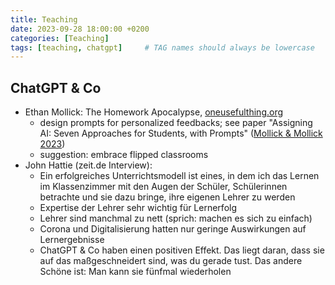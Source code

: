 ```yaml
---
title: Teaching
date: 2023-09-28 18:00:00 +0200
categories: [Teaching]
tags: [teaching, chatgpt]     # TAG names should always be lowercase
---
```


## ChatGPT & Co

- Ethan Mollick: The Homework Apocalypse, [oneusefulthing.org](https://www.oneusefulthing.org/p/the-homework-apocalypse)
  - design prompts for personalized feedbacks; see paper "Assigning AI: Seven Approaches for Students, with Prompts" ([Mollick & Mollick 2023](https://papers.ssrn.com/sol3/papers.cfm?abstract_id=4475995))
  - suggestion: embrace flipped classrooms
- John Hattie (zeit.de Interview):
  - Ein erfolgreiches Unterrichtsmodell ist eines, in dem ich das Lernen im Klassenzimmer mit den Augen der Schüler, Schülerinnen betrachte und sie dazu bringe, ihre eigenen Lehrer zu werden
  - Expertise der Lehrer sehr wichtig für Lernerfolg
  - Lehrer sind manchmal zu nett (sprich: machen es sich zu einfach)
  - Corona und Digitalisierung hatten nur geringe Auswirkungen auf Lernergebnisse
  - ChatGPT & Co haben einen positiven Effekt. Das liegt daran, dass sie auf das maßgeschneidert sind, was du gerade tust. Das andere Schöne ist: Man kann sie fünfmal wiederholen
